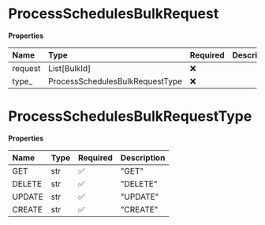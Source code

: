 # ProcessSchedulesBulkRequest

**Properties**

| Name    | Type                            | Required | Description |
| :------ | :------------------------------ | :------- | :---------- |
| request | List[BulkId]                    | ❌       |             |
| type\_  | ProcessSchedulesBulkRequestType | ❌       |             |

# ProcessSchedulesBulkRequestType

**Properties**

| Name   | Type | Required | Description |
| :----- | :--- | :------- | :---------- |
| GET    | str  | ✅       | "GET"       |
| DELETE | str  | ✅       | "DELETE"    |
| UPDATE | str  | ✅       | "UPDATE"    |
| CREATE | str  | ✅       | "CREATE"    |

